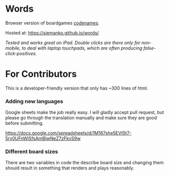 # Words

Browser version of boardgames [codenames](https://en.wikipedia.org/wiki/Codenames_(board_game)).

Hosted at: https://siemanko.github.io/words/

*Tested and works great on iPad. Double clicks are there only for non-mobile, to deal with laptop touchpads, which are often producing false-click-positives.*

# For Contributors

This is a developer-friendly version that only has ~300 lines of html. 

### Adding new languages

Google sheets make the job really easy. I will gladly accept pull request, but please go through the translation manually and make sure they are good before submitting. 

https://docs.google.com/spreadsheets/d/1M167she5EVt5t7-5rv0UFnWlSfsAmBIwNeZ7zFkvS9w

### Different board sizes

There are two variables in code the describe board size and changing them should result in something that renders and plays reasonably.
